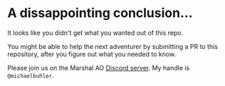# A dissappointing conclusion...

It looks like you didn't get what you wanted out of this repo.

You might be able to help the next adventurer by submitting a PR to this repository, after you figure out what you needed to know.

Please join us on the Marshal AO [Discord server](https://discord.gg/KzSRvefPau). My handle is `@michaelbuhler`.
